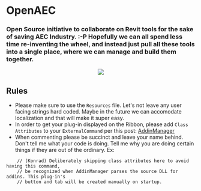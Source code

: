 # OpenAEC
### Open Source initiative to collaborate on Revit tools for the sake of saving AEC Industry. :-P Hopefully we can all spend less time re-inventing the wheel, and instead just pull all these tools into a single place, where we can manage and build them together. 

<p align="center">
<img src="https://github.com/design-technology/OpenAEC/blob/master/_Graphics/Logo/FullLogo.png" align="center"></img>
</p>

## Rules
* Please make sure to use the `Resources` file. Let's not leave any user facing strings hard coded. Maybe in the future we can accomodate localization and that will make it super easy. 
* In order to get your plug-in displayed on the Ribbon, please add `Class Attributes` to your `ExternalCommand` per this post: [AddinManager](https://github.com/design-technology/OpenAEC/wiki/Addin-Manager)
* When commenting please be succinct and leave your name behind. Don't tell me what your code is doing. Tell me why you are doing certain things if they are out of the ordinary. Ex: 
```
    // (Konrad) Deliberately skipping class attributes here to avoid having this command,
    // be recognized when AddinManager parses the source DLL for addins. This plug-in's
    // button and tab will be created manually on startup.
```

